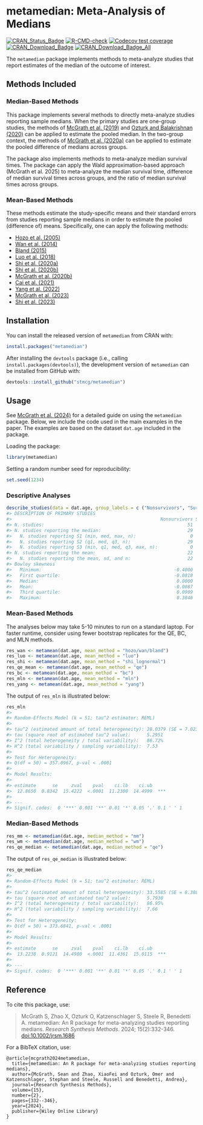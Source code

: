 
<!-- README.md is generated from README.Rmd. Please edit that file -->

# metamedian: Meta-Analysis of Medians

[![CRAN_Status_Badge](https://badges.cranchecks.info/worst/metamedian.svg)](https://cran.r-project.org/package=metamedian)
[![R-CMD-check](https://github.com/stmcg/metamedian/actions/workflows/R-CMD-check.yaml/badge.svg)](https://github.com/stmcg/metamedian/actions/workflows/R-CMD-check.yaml)
[![Codecov test
coverage](https://codecov.io/gh/stmcg/metamedian/graph/badge.svg)](https://app.codecov.io/gh/stmcg/metamedian)
[![CRAN_Download_Badge](https://cranlogs.r-pkg.org/badges/metamedian)](https://www.r-pkg.org/pkg/metamedian)
[![CRAN_Download_Badge_All](https://cranlogs.r-pkg.org/badges/grand-total/metamedian)](https://www.r-pkg.org/pkg/metamedian)

The `metamedian` package implements methods to meta-analyze studies that
report estimates of the median of the outcome of interest.

## Methods Included

### Median-Based Methods

This package implements several methods to directly meta-analyze studies
reporting sample medians. When the primary studies are one-group
studies, the methods of [McGrath et
al. (2019)](https://doi.org/10.1002/sim.8013) and [Ozturk and
Balakrishnan (2020)](https://doi.org/10.1002/sim.8738) can be applied to
estimate the pooled median. In the two-group context, the methods of
[McGrath et al. (2020a)](https://doi.org/10.1002/bimj.201900036) can be
applied to estimate the pooled difference of medians across groups.

The package also implements methods to meta-analyze median survival
times. The package can apply the Wald approximation-based approach
(McGrath et al. 2025) to meta-analyze the median survival time,
difference of median survival times across groups, and the ratio of
median survival times across groups.

### Mean-Based Methods

These methods estimate the study-specific means and their standard
errors from studies reporting sample medians in order to estimate the
pooled (difference of) means. Specifically, one can apply the following
methods:

- [Hozo et
  al. (2005)](https://bmcmedresmethodol.biomedcentral.com/articles/10.1186/1471-2288-5-13)
- [Wan et
  al. (2014)](https://bmcmedresmethodol.biomedcentral.com/articles/10.1186/1471-2288-14-135)
- [Bland
  (2015)](https://lifescienceglobal.com/pms/index.php/ijsmr/article/view/2688)
- [Luo et al. (2018)](https://doi.org/10.1177/0962280216669183)
- [Shi et al. (2020a)](https://doi.org/10.1002/jrsm.1429)
- [Shi et
  al. (2020b)](https://www.intlpress.com/site/pub/pages/journals/items/sii/content/vols/0013/0004/a009/)
- [McGrath et al. (2020b)](https://doi.org/10.1177/0962280219889080)
- [Cai et al. (2021)](https://doi.org/10.1177/09622802211047348)
- [Yang et
  al. (2022)](https://www.tandfonline.com/doi/full/10.1080/02664763.2021.1967890)
- [McGrath et al. (2023)](https://doi.org/10.1177/09622802221139233)
- [Shi et al. (2023)](https://doi.org/10.1177/09622802231172043)

## Installation

You can install the released version of `metamedian` from CRAN with:

``` r
install.packages("metamedian")
```

After installing the `devtools` package (i.e., calling
`install.packages(devtools)`), the development version of `metamedian`
can be installed from GitHub with:

``` r
devtools::install_github("stmcg/metamedian")
```

## Usage

See [McGrath et al. (2024)](https://doi.org/10.1002/jrsm.1686) for a
detailed guide on using the `metamedian` package. Below, we include the
code used in the main examples in the paper. The examples are based on
the dataset `dat.age` included in the package.

Loading the package:

``` r
library(metamedian)
```

Setting a random number seed for reproducibility:

``` r
set.seed(1234)
```

### Descriptive Analyses

``` r
describe_studies(data = dat.age, group_labels = c ("Nonsurvivors", "Survivors"))
#> DESCRIPTION OF PRIMARY STUDIES
#>                                                       Nonsurvivors Survivors
#> N. studies:                                                     51        51
#> N. studies reporting the median:                                29        29
#>   N. studies reporting S1 (min, med, max, n):                    0         0
#>   N. studies reporting S2 (q1, med, q3, n):                     29        29
#>   N. studies reporting S3 (min, q1, med, q3, max, n):            0         0
#> N. studies reporting the mean:                                  22        22
#>   N. studies reporting the mean, sd, and n:                     22        22
#> Bowley skewness                                                             
#>   Minimum:                                                 -0.4000   -0.6000
#>   First quartile:                                          -0.0818   -0.1304
#>   Median:                                                   0.0000   -0.0526
#>   Mean:                                                    -0.0087   -0.0250
#>   Third quartile:                                           0.0909    0.1458
#>   Maximum:                                                  0.3846    0.4167
```

### Mean-Based Methods

The analyses below may take 5-10 minutes to run on a standard laptop.
For faster runtime, consider using fewer bootstrap replicates for the
QE, BC, and MLN methods.

``` r
res_wan <- metamean(dat.age, mean_method = "hozo/wan/bland")
res_luo <- metamean(dat.age, mean_method = "luo")
res_shi <- metamean(dat.age, mean_method = "shi_lognormal")
res_qe_mean <- metamean(dat.age, mean_method = "qe")
res_bc <- metamean(dat.age, mean_method = "bc")
res_mln <- metamean(dat.age, mean_method = "mln")
res_yang <- metamean(dat.age, mean_method = "yang")
```

The output of `res_mln` is illustrated below:

``` r
res_mln
#> 
#> Random-Effects Model (k = 51; tau^2 estimator: REML)
#> 
#> tau^2 (estimated amount of total heterogeneity): 28.0379 (SE = 7.0239)
#> tau (square root of estimated tau^2 value):      5.2951
#> I^2 (total heterogeneity / total variability):   86.72%
#> H^2 (total variability / sampling variability):  7.53
#> 
#> Test for Heterogeneity:
#> Q(df = 50) = 357.0967, p-val < .0001
#> 
#> Model Results:
#> 
#> estimate      se     zval    pval    ci.lb    ci.ub      
#>  12.8650  0.8342  15.4222  <.0001  11.2300  14.4999  *** 
#> 
#> ---
#> Signif. codes:  0 '***' 0.001 '**' 0.01 '*' 0.05 '.' 0.1 ' ' 1
```

### Median-Based Methods

``` r
res_mm <- metamedian(dat.age, median_method = "mm")
res_wm <- metamedian(dat.age, median_method = "wm")
res_qe_median <- metamedian(dat.age, median_method = "qe")
```

The output of `res_qe_median` is illustrated below:

``` r
res_qe_median
#> 
#> Random-Effects Model (k = 51; tau^2 estimator: REML)
#> 
#> tau^2 (estimated amount of total heterogeneity): 33.5585 (SE = 8.3883)
#> tau (square root of estimated tau^2 value):      5.7930
#> I^2 (total heterogeneity / total variability):   86.95%
#> H^2 (total variability / sampling variability):  7.66
#> 
#> Test for Heterogeneity:
#> Q(df = 50) = 373.6841, p-val < .0001
#> 
#> Model Results:
#> 
#> estimate      se     zval    pval    ci.lb    ci.ub      
#>  13.2238  0.9121  14.4980  <.0001  11.4361  15.0115  *** 
#> 
#> ---
#> Signif. codes:  0 '***' 0.001 '**' 0.01 '*' 0.05 '.' 0.1 ' ' 1
```

## Reference

To cite this package, use:

> McGrath S, Zhao X, Ozturk O, Katzenschlager S, Steele R, Benedetti A.
> metamedian: An R package for meta-analyzing studies reporting medians.
> *Research Synthesis Methods*. 2024; 15(2):332-346.
> <doi:10.1002/jrsm.1686>

For a BibTeX citation, use:

    @article{mcgrath2024metamedian,
      title={metamedian: An R package for meta-analyzing studies reporting medians},
      author={McGrath, Sean and Zhao, XiaoFei and Ozturk, Omer and Katzenschlager, Stephan and Steele, Russell and Benedetti, Andrea},
      journal={Research Synthesis Methods},
      volume={15},
      number={2},
      pages={332--346},
      year={2024},
      publisher={Wiley Online Library}
    }
